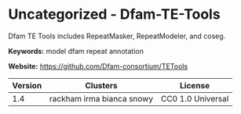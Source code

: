 # Uncategorized - Dfam-TE-Tools

Dfam TE Tools includes RepeatMasker, RepeatModeler, and coseg.

**Keywords:** model dfam repeat annotation

**Website:** <https://github.com/Dfam-consortium/TETools>

| Version | Clusters | License |
| ------- | -------- | ------- |
| 1.4 | rackham irma bianca snowy | CC0 1.0 Universal |
